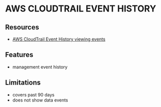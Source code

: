 # AWS CLOUDTRAIL EVENT HISTORY

## Resources

- [AWS CloudTrail Event History viewing events](https://docs.aws.amazon.com/awscloudtrail/latest/userguide/view-cloudtrail-events.html)

## Features

- management event history

## Limitations

- covers past 90 days
- does not show data events
